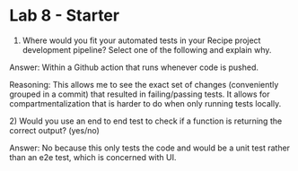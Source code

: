 # Lab 8 - Starter

1) Where would you fit your automated tests in your Recipe project development pipeline? Select one of the following and explain why.

Answer: Within a Github action that runs whenever code is pushed.

Reasoning: This allows me to see the exact set of changes (conveniently grouped in a commit) that resulted in failing/passing tests. It allows for compartmentalization that is harder to do when only running tests locally. 

2) Would you use an end to end test to check if a function is returning the correct output? (yes/no)

Answer: No because this only tests the code and would be a unit test rather than an e2e test, which is concerned with UI.